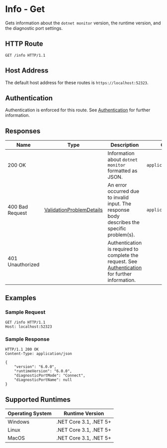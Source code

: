 # Info - Get

Gets information about the `dotnet monitor` version, the runtime version, and the diagnostic port settings.

## HTTP Route

```http
GET /info HTTP/1.1
```

## Host Address

The default host address for these routes is `https://localhost:52323`.

## Authentication

Authentication is enforced for this route. See [Authentication](./../authentication.md) for further information.

## Responses

| Name | Type | Description | Content Type |
|---|---|---|---|
| 200 OK | | Information about `dotnet monitor` formatted as JSON.  | `application/json` |
| 400 Bad Request | [ValidationProblemDetails](definitions.md#validationproblemdetails) | An error occurred due to invalid input. The response body describes the specific problem(s). | `application/problem+json` |
| 401 Unauthorized | | Authentication is required to complete the request. See [Authentication](./../authentication.md) for further information. | |

## Examples

### Sample Request

```http
GET /info HTTP/1.1
Host: localhost:52323
```

### Sample Response

```http
HTTP/1.1 200 OK
Content-Type: application/json

{
    "version": "6.0.0",
    "runtimeVersion": "6.0.0",
    "diagnosticPortMode": "Connect",
    "diagnosticPortName": null
}
```

## Supported Runtimes

| Operating System | Runtime Version |
|---|---|
| Windows | .NET Core 3.1, .NET 5+ |
| Linux | .NET Core 3.1, .NET 5+ |
| MacOS | .NET Core 3.1, .NET 5+ |
